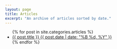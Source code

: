 ```yaml
---
layout: page
title: Articles
excerpt: "An archive of articles sorted by date."
---
```


<ul class="post-list">
{% for post in site.categories.articles %} 
  <li><article><a href="{{ site.github.url }}{{ post.url }}">{{ post.title }} <span class="entry-date"><time datetime="{{ post.date | date_to_xmlschema }}">{{ post.date | date: "%B %d, %Y" }}</time></span></a></article></li>
{% endfor %}
</ul>
